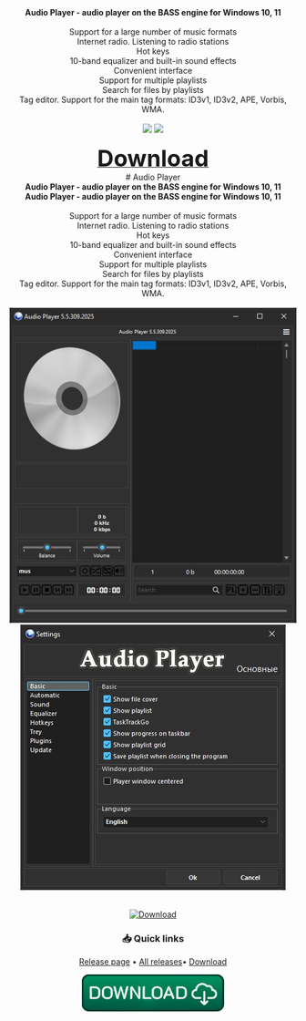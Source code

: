 <div align=center>
<b>Audio Player - audio player on the BASS engine for Windows 10, 11</b><br></br>
Support for a large number of music formats</br>
Internet radio. Listening to radio stations</br>
Hot keys</br>
10-band equalizer and built-in sound effects</br>
Convenient interface</br>
Support for multiple playlists</br>
Search for files by playlists</br>
Tag editor. Support for the main tag formats: ID3v1, ID3v2, APE, Vorbis, WMA.<br><br>
  <img src=https://github.com/markovuser/Audio-Player/releases/download/latest/audioplayer.jpg>
   <img src=https://github.com/markovuser/Audio-Player/releases/download/latest/option.jpg><br><br>
  <a href="https://github.com/markovuser/Audio-Player/releases/download/5.9.1004.2025/Audio.Player.setup.exe" target="_blank" title="FileList"><b><span style="font-display:auto;font-size: 40px;">Download</span></b></a></div>
<div align="center">
# Audio Player
</div>
<div align=center><b>Audio Player - audio player on the BASS engine for Windows 10, 11</b><br></div>

<div align=center>
<b>Audio Player - audio player on the BASS engine for Windows 10, 11</b><br></br>
Support for a large number of music formats</br>
Internet radio. Listening to radio stations</br>
Hot keys</br>
10-band equalizer and built-in sound effects</br>
Convenient interface</br>
Support for multiple playlists</br>
Search for files by playlists</br>
Tag editor. Support for the main tag formats: ID3v1, ID3v2, APE, Vorbis, WMA.<br><br>
</div>

<div align="center">
  <img src=https://raw.githubusercontent.com/markovuser/Audio-Player/main/assets/audioplayer.jpg>
  <img src=https://raw.githubusercontent.com/markovuser/Audio-Player/main/assets/option.jpg><br><br>
</div>

<div align="center">

[![Download](https://img.shields.io/github/v/release/username/repository?style=for-the-badge&logo=github)](https://github.com/markovuser/Audio-Player/releases/latest)

</div>

<div align="center">

### 📥 Quick links
[Release page](https://github.com/markovuser/Audio-Player/releases/latest) • 
[All releases](https://github.com/markovuser/Audio-Player/releases)• 
[Download](https://github.com/markovuser/Audio-Player/releases/latest/download/Audio.Player.setup.exe)

</div>
<div align="center">
  
[<img src="https://raw.githubusercontent.com/markovuser/Audio-Player/main/assets/download.png" width="250" alt="Download">](https://github.com/markovuser/Audio-Player/releases/latest/download/Audio.Player.setup.exe)

</div>
